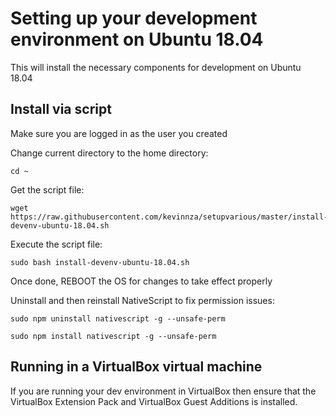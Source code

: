 # Setting up your development environment on Ubuntu 18.04

This will install the necessary components for development on Ubuntu 18.04

## Install via script
Make sure you are logged in as the user you created 

Change current directory to the home directory:
````
cd ~
````

Get the script file:
````
wget https://raw.githubusercontent.com/kevinnza/setupvarious/master/install-devenv-ubuntu-18.04.sh
````

Execute the script file:
````
sudo bash install-devenv-ubuntu-18.04.sh
````

Once done, REBOOT the OS for changes to take effect properly

Uninstall and then reinstall NativeScript to fix permission issues:
````
sudo npm uninstall nativescript -g --unsafe-perm

sudo npm install nativescript -g --unsafe-perm
````

## Running in a VirtualBox virtual machine

If you are running your dev environment in VirtualBox then ensure that the VirtualBox Extension Pack and VirtualBox Guest Additions is installed.


